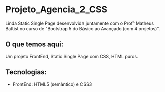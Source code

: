 # Projeto_Agencia_2_CSS

Linda Static Single Page desenvolvida juntamente com o Prof° Matheus Battist no curso de "Bootstrap 5 do Básico ao Avançado (com 4 projetos)".

## O que temos aqui:
Um projeto FrontEnd, Static Single Page com CSS, HTML puros.

## Tecnologias: 
* FrontEnd: HTML5 (semântico) e CSS3
